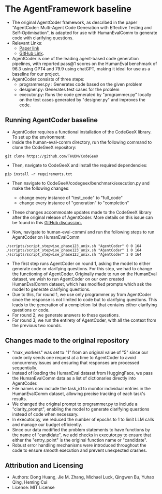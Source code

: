 # The AgentFramework baseline

- The original AgentCoder framework, as described in the paper "AgentCoder: Multi-Agent Code Generation with Effective Testing and Self-Optimisation", is adapted for use with HumanEvalComm to generate code with clarifying questions.
- Relevant Links: 
    - [Paper link](https://arxiv.org/abs/2312.13010) 
    - [GitHub Link](https://github.com/huangd1999/AgentCoder).
- AgentCoder is one of the leading agent-based code generation pipelines, with reported pass@1 scores on the HumanEval benchmark of 96.3 using GPT4 and 79.9 using chatGPT, making it ideal for use as a baseline for our project.
- AgentCoder consists of three steps:
    - programmer.py : Generates code based on the given problem
    - designer.py: Generates test cases for the problem
    - executor.py: Runs the code generated by "programmer.py" locally on the test cases generated by "designer.py" and improves the code.

## Running AgentCoder baseline

- AgentCoder requires a functional installation of the CodeGeeX library. To set up the environment:
- Inside the human-eval-comm directory, run the following command to clone the CodeGeeX repository:
```
git clone https://github.com/THUDM/CodeGeeX
```
- Then, navigate to CodeGeeX and install the required dependencies:
```
pip install -r requirements.txt
```
- Then navigate to CodeGeeX/codegeex/benchmark/execution.py and make the following changes:
    - change every instance of "test_code" to "full_code"
    - change every instance of "generation" to "completion"
- These changes accommodate updates made to the CodeGeeX library after the original release of AgentCoder. More details on this issue can be found in this [GitHub discussion.](https://github.com/huangd1999/AgentCoder/issues/1)

- Now, navigate to human-eval-comm/ and run the following steps to run AgentCoder on HumanEvalComm
```
./scripts/script_stepwise_phase123_unix.sh "AgentCoder" 0 0 164
./scripts/script_stepwise_phase123_unix.sh "AgentCoder" 1 0 164
./scripts/script_stepwise_phase123_unix.sh "AgentCoder" 2 0 164
```

- The first step runs AgentCoder on round 1, asking the model to either generate code or clarifying questions. For this step, we had to change the functioning of AgentCoder. Originally made to run on the HumanEval dataset, we wish to run AgentCoder on our own created HumanEvalComm dataset, which has modified prompts which ask the model to generate clarifying questions.
- Due to this, for round 1, we use only programmer.py from AgentCoder since the response is not limited to code but to clarifying questions. This leads to the generation of a completion list that contains either clarifying questions or code.
- For round 2, we generate answers to these questions.
- For round 3, we run the entirety of AgentCoder, with all the context from the previous two rounds.

## Changes made to the original repository

- "max_workers" was set to "1" from an original value of "5" since our code only sends one request at a time to AgentCoder to avoid concurrency issues and ensuring that responses are processed sequentially.
-  Instead of loading the HumanEval dataset from HuggingFace, we pass the HumanEvalComm data as a list of dictionaries directly into AgentCoder.
- File names now include the task_id to monitor individual entries in the HumanEvalComm dataset, allowing precise tracking of each task's results.
- We changed the original prompt to programmer.py to include a "clarity_prompt", enabling the model to generate clarifying questions instead of code when necessary.
- In executor.py, we reduced the number of epochs to 1 to limit LLM calls and manage our budget efficiently.
- Since our data modified the problem statements to have functions by the name of "candidate", we add checks in executor.py to ensure that either the "entry_point" is the original function name or "candidate".
- Robust error handling mechanisms were introduced throughout the code to ensure smooth execution and prevent unexpected crashes.

## Attribution and Licensing
- Authors: Dong Huang, Jie M. Zhang, Michael Luck, Qingwen Bu, Yuhao Qing, Heming Cui
- License: MIT License